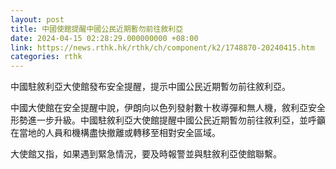 ```yaml
---
layout: post
title: 中國使館提醒中國公民近期暫勿前往敘利亞
date: 2024-04-15 02:28:29.000000000 +08:00
link: https://news.rthk.hk/rthk/ch/component/k2/1748870-20240415.htm
categories: rthk
---
```


中國駐敘利亞大使館發布安全提醒，提示中國公民近期暫勿前往敘利亞。

中國大使館在安全提醒中說，伊朗向以色列發射數十枚導彈和無人機，敘利亞安全形勢進一步升級。中國駐敘利亞大使館提醒中國公民近期暫勿前往敘利亞，並呼籲在當地的人員和機構盡快撤離或轉移至相對安全區域。

大使館又指，如果遇到緊急情況，要及時報警並與駐敘利亞使館聯繫。
